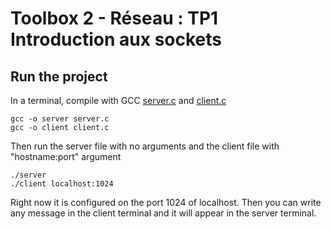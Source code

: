 # Toolbox 2 - Réseau : TP1 Introduction aux sockets

## Run the project 

In a terminal, compile with GCC [server.c](/server.c) and [client.c](/client.c)
```
gcc -o server server.c
gcc -o client client.c
```
Then run the server file with no arguments and the client file with "hostname:port" argument
```
./server
./client localhost:1024
```
Right now it is configured on the port 1024 of localhost.
Then you can write any message in the client terminal and it will appear in the server terminal.